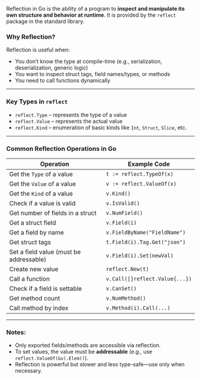 Reflection in Go is the ability of a program to **inspect and manipulate its own structure and behavior at runtime**. It is provided by the `reflect` package in the standard library.

###  Why Reflection?
Reflection is useful when:
- You don’t know the type at compile-time (e.g., serialization, deserialization, generic logic)
- You want to inspect struct tags, field names/types, or methods
- You need to call functions dynamically

---

###  Key Types in `reflect`
- `reflect.Type` – represents the type of a value
- `reflect.Value` – represents the actual value
- `reflect.Kind` – enumeration of basic kinds like `Int`, `Struct`, `Slice`, etc.

---

###  Common Reflection Operations in Go

| Operation                              | Example Code |
|----------------------------------------|--------------|
| Get the `Type` of a value              | `t := reflect.TypeOf(x)` |
| Get the `Value` of a value             | `v := reflect.ValueOf(x)` |
| Get the `Kind` of a value              | `v.Kind()` |
| Check if a value is valid              | `v.IsValid()` |
| Get number of fields in a struct       | `v.NumField()` |
| Get a struct field                     | `v.Field(i)` |
| Get a field by name                    | `v.FieldByName("FieldName")` |
| Get struct tags                        | `t.Field(i).Tag.Get("json")` |
| Set a field value (must be addressable)| `v.Field(i).Set(newVal)` |
| Create new value                       | `reflect.New(t)` |
| Call a function                        | `v.Call([]reflect.Value{...})` |
| Check if a field is settable           | `v.CanSet()` |
| Get method count                       | `v.NumMethod()` |
| Call method by index                   | `v.Method(i).Call(...)` |

---

###  Notes:
- Only exported fields/methods are accessible via reflection.
- To set values, the value must be **addressable** (e.g., use `reflect.ValueOf(&x).Elem()`).
- Reflection is powerful but slower and less type-safe—use only when necessary.

